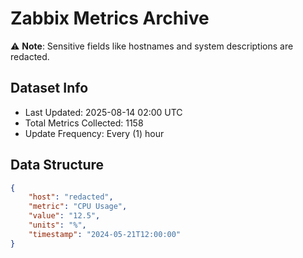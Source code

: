 # Zabbix Metrics Archive

⚠️ **Note**: Sensitive fields like hostnames and system descriptions are redacted.

## Dataset Info
- Last Updated: 2025-08-14 02:00 UTC
- Total Metrics Collected: 1158
- Update Frequency: Every (1) hour

## Data Structure
```json
{
    "host": "redacted",
    "metric": "CPU Usage",
    "value": "12.5",
    "units": "%",
    "timestamp": "2024-05-21T12:00:00"
}
```
